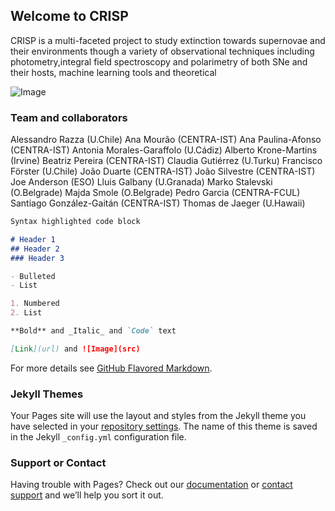 ## Welcome to CRISP

CRISP is a multi-faceted project to study extinction towards supernovae and their environments though a variety of observational techniques including photometry,integral field spectroscopy and polarimetry of both SNe and their hosts, machine learning tools and theoretical 

![Image](src)

### Team and collaborators

Alessandro Razza (U.Chile)
Ana Mourão (CENTRA-IST)
Ana Paulina-Afonso (CENTRA-IST)
Antonia Morales-Garaffolo (U.Cádiz)
Alberto Krone-Martins (Irvine)
Beatriz Pereira (CENTRA-IST)
Claudia Gutiérrez (U.Turku)
Francisco Förster (U.Chile)
João Duarte (CENTRA-IST)
João Silvestre (CENTRA-IST)
Joe Anderson (ESO)
Lluis Galbany (U.Granada)
Marko Stalevski (O.Belgrade)
Majda Smole (O.Belgrade)
Pedro Garcia (CENTRA-FCUL)
Santiago González-Gaitán (CENTRA-IST)
Thomas de Jaeger (U.Hawaii)



```markdown
Syntax highlighted code block

# Header 1
## Header 2
### Header 3

- Bulleted
- List

1. Numbered
2. List

**Bold** and _Italic_ and `Code` text

[Link](url) and ![Image](src)
```

For more details see [GitHub Flavored Markdown](https://guides.github.com/features/mastering-markdown/).

### Jekyll Themes

Your Pages site will use the layout and styles from the Jekyll theme you have selected in your [repository settings](https://github.com/gongsale/CRISP/settings/pages). The name of this theme is saved in the Jekyll `_config.yml` configuration file.

### Support or Contact

Having trouble with Pages? Check out our [documentation](https://docs.github.com/categories/github-pages-basics/) or [contact support](https://support.github.com/contact) and we’ll help you sort it out.
